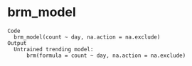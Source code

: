 # brm_model

    Code
      brm_model(count ~ day, na.action = na.exclude)
    Output
      Untrained trending model:
          brm(formula = count ~ day, na.action = na.exclude)

